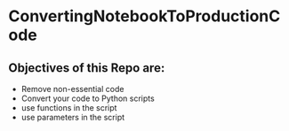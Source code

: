 # ConvertingNotebookToProductionCode

## Objectives of this Repo are: 

* Remove non-essential code
* Convert your code to Python scripts
* use functions in the script
* use parameters in the script

